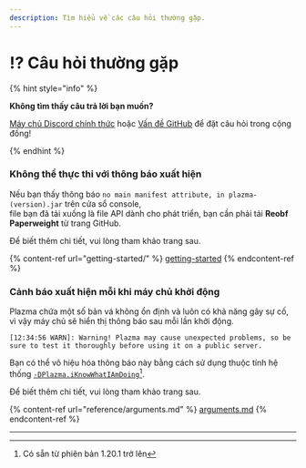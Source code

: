 ```yaml
---
description: Tìm hiểu về các câu hỏi thường gặp.
---
```


# ⁉️ Câu hỏi thường gặp

{% hint style="info" %}

**Không tìm thấy câu trả lời bạn muốn?**

[Máy chủ Discord chính thức](https://discord.gg/MmfC52K8A8) hoặc [Vấn đề GitHub](https://github.com/PlazmaMC/PlazmaBukkit/issues) để đặt câu hỏi trong cộng đồng!

{% endhint %}

### Không thể thực thi với thông báo xuất hiện

Nếu bạn thấy thông báo `no main manifest attribute, in plazma-(version).jar` trên cửa sổ console,\
file bạn đã tải xuống là file API dành cho phát triển, bạn cần phải tải **Reobf Paperweight** từ trang GitHub.

Để biết thêm chi tiết, vui lòng tham khảo trang sau.

{% content-ref url="getting-started/" %}
[getting-started](getting-started#id-2)
{% endcontent-ref %}

### Cảnh báo xuất hiện mỗi khi máy chủ khởi động

Plazma chứa một số bản vá không ổn định và luôn có khả năng gây sự cố, vì vậy máy chủ sẽ hiển thị thông báo sau mỗi lần khởi động.

```log
[12:34:56 WARN]: Warning! Plazma may cause unexpected problems, so be sure to test it thoroughly before using it on a public server.
```

Bạn có thể vô hiệu hóa thông báo này bằng cách sử dụng thuộc tính hệ thống [`-DPlazma.iKnowWhatIAmDoing`](#user-content-fn-1)[^1].

Để biết thêm chi tiết, vui lòng tham khảo trang sau.

{% content-ref url="reference/arguments.md" %}
[arguments.md](reference/arguments.md#plazma.iknowwhatiamdoing)
{% endcontent-ref %}

***

[^1]: Có sẵn từ phiên bản 1.20.1 trở lên
